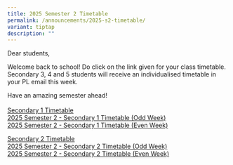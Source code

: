 ```yaml
---
title: 2025 Semester 2 Timetable
permalink: /announcements/2025-s2-timetable/
variant: tiptap
description: ""
---
```

<p>Dear students,&nbsp;</p>
<p>Welcome back to school! Do click on the link given for your class&nbsp;timetable.
Secondary 3, 4 and 5 students will receive an individualised&nbsp;timetable&nbsp;in
your PL email this&nbsp;week.&nbsp;</p>
<p>Have an amazing semester ahead!
<br>
<br><u>Secondary 1 Timetable</u>
<br><a href="/files/Timetable/S2_2025/2025_Sem_2_Sec_1_Timetable__Odd_Week__22_June.pdf" rel="noopener nofollow" target="_blank">2025 Semester 2 - Secondary 1 Timetable (Odd Week)</a>
<br><a href="/files/Timetable/S2_2025/2025_Sem_2_Sec_1_Timetable__Even_Week__22_June.pdf" rel="noopener nofollow" target="_blank">2025 Semester 2 - Secondary 1 Timetable (Even Week)</a>
</p>
<p><u>Secondary 2 Timetable</u>
<br><a href="/files/Timetable/S2_2025/2025_Sem_2_Sec_2_Timetable__Odd_Week__22_June.pdf" rel="noopener nofollow" target="_blank">2025 Semester 2 - Secondary 2 Timetable (Odd Week)</a>
<br><a href="/files/Timetable/S2_2025/2025_Sem_2_Sec_2_Timetable__Even_Week__22_June.pdf" rel="noopener nofollow" target="_blank">2025 Semester 2 - Secondary 2 Timetable (Even Week)</a>
</p>
<p></p>